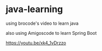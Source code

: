 # java-learning

using brocode's video to learn java

also using Amigoscode to learn Spring Boot

https://youtu.be/xk4_1vDrzzo
